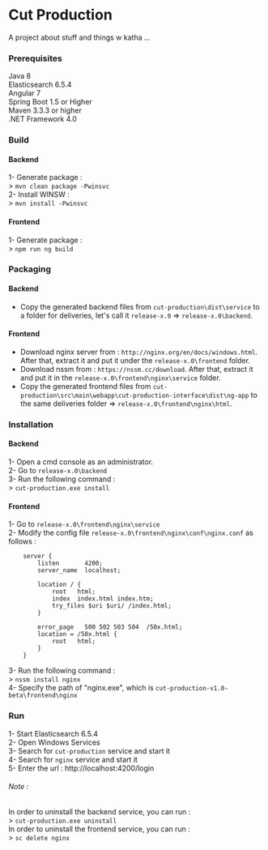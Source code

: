 # Cut Production

A project about stuff and things w katha ...

### Prerequisites

 Java 8 <br/>
 Elasticsearch 6.5.4 <br/>
 Angular 7 <br/>
 Spring Boot 1.5 or Higher <br/>
 Maven 3.3.3 or higher <br/>
 .NET Framework 4.0 <br/>

### Build
#### Backend
1- Generate package : <br/>
    > `mvn clean package -Pwinsvc` <br/>
2- Install WINSW : <br/>
    > `mvn install -Pwinsvc`

#### Frontend
1- Generate package : <br/>
    > `npm run ng build`

### Packaging
#### Backend
- Copy the generated backend files from `cut-production\dist\service` to a folder for deliveries, let's call it `release-x.0` => `release-x.0\backend`.
#### Frontend
- Download nginx server from : `http://nginx.org/en/docs/windows.html`. After that, extract it and put it under the `release-x.0\frontend` folder. <br/>
- Download nssm from : `https://nssm.cc/download`. After that, extract it and put it in the `release-x.0\frontend\nginx\service` folder. <br/>
- Copy the generated frontend files from `cut-production\src\main\webapp\cut-production-interface\dist\ng-app` to the same deliveries folder => `release-x.0\frontend\nginx\html`. <br/>

### Installation
#### Backend
1- Open a cmd console as an administrator. <br/>
2- Go to `release-x.0\backend` <br/>
3- Run the following command : <br/>
    > `cut-production.exe install`

#### Frontend
1- Go to `release-x.0\frontend\nginx\service` <br/>
2- Modify the config file `release-x.0\frontend\nginx\conf\nginx.conf` as follows : <br/>
```
	server {
        listen       4200;
        server_name  localhost;

        location / {
            root   html;
            index  index.html index.htm;
			try_files $uri $uri/ /index.html;
        }

        error_page   500 502 503 504  /50x.html;
        location = /50x.html {
            root   html;
        }
    }
```
3- Run the following command : <br/>
    > `nssm install nginx` <br/>
4- Specify the path of "nginx.exe", which is `cut-production-v1.0-beta\frontend\nginx`

### Run
1- Start Elasticsearch 6.5.4 <br/>
2- Open Windows Services <br/>
3- Search for `cut-production` service and start it <br/>
4- Search for `nginx` service and start it <br/>
5- Enter the url : http://localhost:4200/login

###### Note :
In order to uninstall the backend service, you can run : <br/>
    > `cut-production.exe uninstall` <br/>
In order to uninstall the frontend service, you can run : <br/>
    > `sc delete nginx` <br/>